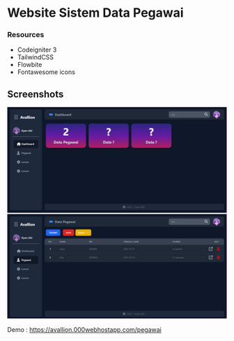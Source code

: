 # Website Sistem Data Pegawai

### Resources
-  Codeigniter 3
-  TailwindCSS
-  Flowbite
-  Fontawesome icons

## Screenshots

![Dashboard Page](./Dashboard.png "Dashboard Page")
![Data Pegawai Page](./Data%20Pegawai.png "Data Pegawai Page")

Demo : https://avallion.000webhostapp.com/pegawai

